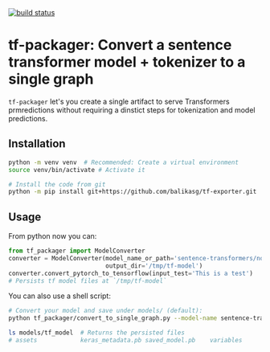 <a href="https://github.com/balikasg/tf-exporter/actions/workflows/testing.yml/badge.svg">
    <img src="https://github.com/balikasg/tf-exporter/actions/workflows/testing.yml/badge.svg" alt="build status"></a>

# tf-packager: Convert a sentence transformer model + tokenizer to a single graph

`tf-packager` let's you 
create a single artifact to serve Transformers prmredictions without requiring a dinstict steps for tokenization and model predictions. 

## Installation
```bash
python -m venv venv  # Recommended: Create a virtual environment
source venv/bin/activate # Activate it

# Install the code from git
python -m pip install git+https://github.com/balikasg/tf-exporter.git
```

## Usage
From python now you can:
```python
from tf_packager import ModelConverter
converter = ModelConverter(model_name_or_path='sentence-transformers/nq-distilbert-base-v1',
                           output_dir='/tmp/tf-model')
converter.convert_pytorch_to_tensorflow(input_test='This is a test')
# Persists tf model files at `/tmp/tf-model`
```
You can also use a shell script:
```bash
# Convert your model and save under models/ (default):
python tf_packager/convert_to_single_graph.py --model-name sentence-transformers/nq-distilbert-base-v1

ls models/tf_model  # Returns the persisted files
# assets            keras_metadata.pb saved_model.pb    variables
```
